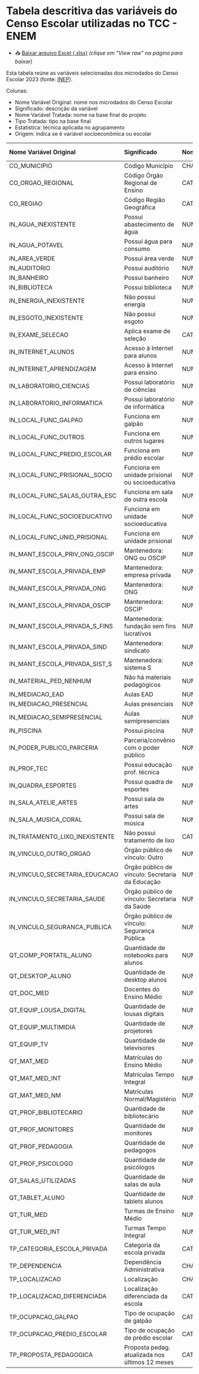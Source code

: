 # Tabela descritiva das variáveis do Censo Escolar utilizadas no TCC - ENEM

- 📥 [Baixar arquivo Excel (.xlsx)](./Variaveis_Utilizadas_Censo.xlsx) *(clique em "View raw" na página para baixar)*

Esta tabela reúne as variáveis selecionadas dos microdados do Censo Escolar 2023 (fonte: [INEP](https://www.gov.br/inep/pt-br/acesso-a-informacao/dados-abertos/microdados/censo-escolar)).

Colunas:
- Nome Variável Original: nome nos microdados do Censo Escolar
- Significado: descrição da variável
- Nome Variável Tratada: nome na base final do projeto
- Tipo Tratada: tipo na base final
- Estatística: técnica aplicada no agrupamento
- Origem: indica se é variável socioeconômica ou escolar

| Nome Variável Original         | Significado                                      | Nome Variável Tratada                | Tipo Tratada   | Estatística   | Origem   |
|:-------------------------------|:-------------------------------------------------|:-------------------------------------|:---------------|:--------------|:---------|
| CO_MUNICIPIO                   | Código Município                                 | CHA_CO_MUNICIPIO                     | Categórica     | n/a           | Escolar  |
| CO_ORGAO_REGIONAL              | Código Órgão Regional de Ensino                  | CAT_MODE_ORGAO_REGIONAL              | Categórica     | Moda          | Escolar  |
| CO_REGIAO                      | Código Região Geográfica                         | CAT_MODE_REGIAO                      | Categórica     | Moda          | Escolar  |
| IN_AGUA_INEXISTENTE            | Possui abastecimento de água                     | NUM_PERC_AGUA_INEXISTENTE            | Numérica       | Porcentagem   | Escolar  |
| IN_AGUA_POTAVEL                | Possui água para consumo                         | NUM_PERC_AGUA_POTAVEL                | Numérica       | Porcentagem   | Escolar  |
| IN_AREA_VERDE                  | Possui área verde                                | NUM_PERC_AREA_VERDE                  | Numérica       | Porcentagem   | Escolar  |
| IN_AUDITORIO                   | Possui auditório                                 | NUM_PERC_AUDITORIO                   | Numérica       | Porcentagem   | Escolar  |
| IN_BANHEIRO                    | Possui banheiro                                  | NUM_PERC_BANHEIRO                    | Numérica       | Porcentagem   | Escolar  |
| IN_BIBLIOTECA                  | Possui biblioteca                                | NUM_PERC_BIBLIOTECA                  | Numérica       | Porcentagem   | Escolar  |
| IN_ENERGIA_INEXISTENTE         | Não possui energia                               | NUM_PERC_ENERGIA_INEXISTENTE         | Numérica       | Porcentagem   | Escolar  |
| IN_ESGOTO_INEXISTENTE          | Não possui esgoto                                | NUM_PERC_ESGOTO_INEXISTENTE          | Numérica       | Porcentagem   | Escolar  |
| IN_EXAME_SELECAO               | Aplica exame de seleção                          | CAT_MODE_EXAME_SELECAO               | Categórica     | Moda          | Escolar  |
| IN_INTERNET_ALUNOS             | Acesso à Internet para alunos                    | NUM_PERC_INTERNET_ALUNOS             | Numérica       | Porcentagem   | Escolar  |
| IN_INTERNET_APRENDIZAGEM       | Acesso à Internet para ensino                    | NUM_PERC_INTERNET_APRENDIZAGEM       | Numérica       | Porcentagem   | Escolar  |
| IN_LABORATORIO_CIENCIAS        | Possui laboratório de ciências                   | NUM_PERC_LABORATORIO_CIENCIAS        | Numérica       | Porcentagem   | Escolar  |
| IN_LABORATORIO_INFORMATICA     | Possui laboratório de informática                | NUM_PERC_LABORATORIO_INFORMATICA     | Numérica       | Porcentagem   | Escolar  |
| IN_LOCAL_FUNC_GALPAO           | Funciona em galpão                               | NUM_PERC_LOCAL_FUNC_GALPAO           | Numérica       | Porcentagem   | Escolar  |
| IN_LOCAL_FUNC_OUTROS           | Funciona em outros lugares                       | NUM_PERC_LOCAL_FUNC_OUTROS           | Numérica       | Porcentagem   | Escolar  |
| IN_LOCAL_FUNC_PREDIO_ESCOLAR   | Funciona em prédio escolar                       | NUM_PERC_LOCAL_FUNC_PREDIO_ESCOLAR   | Numérica       | Porcentagem   | Escolar  |
| IN_LOCAL_FUNC_PRISIONAL_SOCIO  | Funciona em unidade prisional ou socioeducativa  | NUM_PERC_LOCAL_FUNC_PRISIONAL_SOCIO  | Numérica       | Porcentagem   | Escolar  |
| IN_LOCAL_FUNC_SALAS_OUTRA_ESC  | Funciona em sala de outra escola                 | NUM_PERC_LOCAL_FUNC_SALAS_OUTRA_ESC  | Numérica       | Porcentagem   | Escolar  |
| IN_LOCAL_FUNC_SOCIOEDUCATIVO   | Funciona em unidade socioeducativa               | NUM_PERC_LOCAL_FUNC_SOCIOEDUCATIVO   | Numérica       | Porcentagem   | Escolar  |
| IN_LOCAL_FUNC_UNID_PRISIONAL   | Funciona em unidade prisional                    | NUM_PERC_LOCAL_FUNC_UNID_PRISIONAL   | Numérica       | Porcentagem   | Escolar  |
| IN_MANT_ESCOLA_PRIV_ONG_OSCIP  | Mantenedora: ONG ou OSCIP                        | NUM_PERC_MANT_ESCOLA_PRIV_ONG_OSCIP  | Numérica       | Porcentagem   | Escolar  |
| IN_MANT_ESCOLA_PRIVADA_EMP     | Mantenedora: empresa privada                     | NUM_PERC_MANT_ESCOLA_PRIVADA_EMP     | Numérica       | Porcentagem   | Escolar  |
| IN_MANT_ESCOLA_PRIVADA_ONG     | Mantenedora: ONG                                 | NUM_PERC_MANT_ESCOLA_PRIVADA_ONG     | Numérica       | Porcentagem   | Escolar  |
| IN_MANT_ESCOLA_PRIVADA_OSCIP   | Mantenedora: OSCIP                               | NUM_PERC_MANT_ESCOLA_PRIVADA_OSCIP   | Numérica       | Porcentagem   | Escolar  |
| IN_MANT_ESCOLA_PRIVADA_S_FINS  | Mantenedora: fundação sem fins lucrativos        | NUM_PERC_MANT_ESCOLA_PRIVADA_S_FINS  | Numérica       | Porcentagem   | Escolar  |
| IN_MANT_ESCOLA_PRIVADA_SIND    | Mantenedora: sindicato                           | NUM_PERC_MANT_ESCOLA_PRIVADA_SIND    | Numérica       | Porcentagem   | Escolar  |
| IN_MANT_ESCOLA_PRIVADA_SIST_S  | Mantenedora: sistema S                           | NUM_PERC_MANT_ESCOLA_PRIVADA_SIST_S  | Numérica       | Porcentagem   | Escolar  |
| IN_MATERIAL_PED_NENHUM         | Não há materiais pedagógicos                     | NUM_PERC_MATERIAL_PED_NENHUM         | Numérica       | Porcentagem   | Escolar  |
| IN_MEDIACAO_EAD                | Aulas EAD                                        | NUM_PERC_MEDIACAO_EAD                | Numérica       | Porcentagem   | Escolar  |
| IN_MEDIACAO_PRESENCIAL         | Aulas presenciais                                | NUM_PERC_MEDIACAO_PRESENCIAL         | Numérica       | Porcentagem   | Escolar  |
| IN_MEDIACAO_SEMIPRESENCIAL     | Aulas semipresenciais                            | NUM_PERC_MEDIACAO_SEMIPRESENCIAL     | Numérica       | Porcentagem   | Escolar  |
| IN_PISCINA                     | Possui piscina                                   | NUM_PERC_PISCINA                     | Numérica       | Porcentagem   | Escolar  |
| IN_PODER_PUBLICO_PARCERIA      | Parceria/convênio com o poder público            | NUM_PERC_PODER_PUBLICO_PARCERIA      | Numérica       | Porcentagem   | Escolar  |
| IN_PROF_TEC                    | Possui educação prof. técnica                    | NUM_PERC_PROF_TEC                    | Numérica       | Porcentagem   | Escolar  |
| IN_QUADRA_ESPORTES             | Possui quadra de esportes                        | NUM_PERC_QUADRA_ESPORTES             | Numérica       | Porcentagem   | Escolar  |
| IN_SALA_ATELIE_ARTES           | Possui sala de artes                             | NUM_PERC_SALA_ATELIE_ARTES           | Numérica       | Porcentagem   | Escolar  |
| IN_SALA_MUSICA_CORAL           | Possui sala de música                            | NUM_PERC_SALA_MUSICA_CORAL           | Numérica       | Porcentagem   | Escolar  |
| IN_TRATAMENTO_LIXO_INEXISTENTE | Não possui tratamento de lixo                    | CAT_MODE_TRATAMENTO_LIXO_INEXISTENTE | Categórica     | Moda          | Escolar  |
| IN_VINCULO_OUTRO_ORGAO         | Órgão público de vínculo: Outro                  | NUM_PERC_VINCULO_OUTRO_ORGAO         | Numérica       | Porcentagem   | Escolar  |
| IN_VINCULO_SECRETARIA_EDUCACAO | Órgão público de vínculo: Secretaria da Educação | NUM_PERC_VINCULO_SECRETARIA_EDUCACAO | Numérica       | Porcentagem   | Escolar  |
| IN_VINCULO_SECRETARIA_SAUDE    | Órgão público de vínculo: Secretaria da Saúde    | NUM_PERC_VINCULO_SECRETARIA_SAUDE    | Numérica       | Porcentagem   | Escolar  |
| IN_VINCULO_SEGURANCA_PUBLICA   | Órgão público de vínculo: Segurança Pública      | NUM_PERC_VINCULO_SEGURANCA_PUBLICA   | Numérica       | Porcentagem   | Escolar  |
| QT_COMP_PORTATIL_ALUNO         | Quantidade de notebooks para alunos              | NUM_MEAN_COMP_PORTATIL_ALUNO         | Numérica       | Média         | Escolar  |
| QT_DESKTOP_ALUNO               | Quantidade de desktop alunos                     | NUM_MEAN_DESKTOP_ALUNO               | Numérica       | Média         | Escolar  |
| QT_DOC_MED                     | Docentes do Ensino Médio                         | NUM_MEAN_DOC_MED                     | Numérica       | Média         | Escolar  |
| QT_EQUIP_LOUSA_DIGITAL         | Quantidade de lousas digitais                    | NUM_MEAN_EQUIP_LOUSA_DIGITAL         | Numérica       | Média         | Escolar  |
| QT_EQUIP_MULTIMIDIA            | Quantidade de projetores                         | NUM_MEAN_EQUIP_MULTIMIDIA            | Numérica       | Média         | Escolar  |
| QT_EQUIP_TV                    | Quantidade de televisores                        | NUM_MEAN_EQUIP_TV                    | Numérica       | Média         | Escolar  |
| QT_MAT_MED                     | Matrículas do Ensino Médio                       | NUM_MEAN_MAT_MED                     | Numérica       | Média         | Escolar  |
| QT_MAT_MED_INT                 | Matrículas Tempo Integral                        | NUM_MEAN_MAT_MED_INT                 | Numérica       | Média         | Escolar  |
| QT_MAT_MED_NM                  | Matrículas Normal/Magistério                     | NUM_MEAN_MAT_MED_NM                  | Numérica       | Média         | Escolar  |
| QT_PROF_BIBLIOTECARIO          | Quantidade de bibliotecário                      | NUM_MEAN_PROF_BIBLIOTECARIO          | Numérica       | Média         | Escolar  |
| QT_PROF_MONITORES              | Quantidade de monitores                          | NUM_MEAN_PROF_MONITORES              | Numérica       | Média         | Escolar  |
| QT_PROF_PEDAGOGIA              | Quantidade de pedagogos                          | NUM_MEAN_PROF_PSICOLOGO              | Numérica       | Média         | Escolar  |
| QT_PROF_PSICOLOGO              | Quantidade de psicólogos                         | NUM_MEAN_PROF_PEDAGOGIA              | Numérica       | Média         | Escolar  |
| QT_SALAS_UTILIZADAS            | Quantidade de salas de aula                      | NUM_MEAN_SALAS_UTILIZADAS            | Numérica       | Média         | Escolar  |
| QT_TABLET_ALUNO                | Quantidade de tablets alunos                     | NUM_MEAN_TABLET_ALUNO                | Numérica       | Média         | Escolar  |
| QT_TUR_MED                     | Turmas de Ensino Médio                           | NUM_MEAN_TUR_MED                     | Numérica       | Média         | Escolar  |
| QT_TUR_MED_INT                 | Turmas Tempo Integral                            | NUM_MEAN_TUR_MED_INT                 | Numérica       | Média         | Escolar  |
| TP_CATEGORIA_ESCOLA_PRIVADA    | Categoria da escola privada                      | CAT_MODE_CATEGORIA_ESCOLA_PRIVADA    | Categórica     | Moda          | Escolar  |
| TP_DEPENDENCIA                 | Dependência Administrativa                       | CHA_DEPENDENCIA                      | Categórica     | n/a           | Escolar  |
| TP_LOCALIZACAO                 | Localização                                      | CHA_LOCALIZACAO                      | Categórica     | n/a           | Escolar  |
| TP_LOCALIZACAO_DIFERENCIADA    | Localização diferenciada da escola               | CAT_MODE_LOCALIZACAO_DIFERENCIADA    | Categórica     | Moda          | Escolar  |
| TP_OCUPACAO_GALPAO             | Tipo de ocupação de galpão                       | CAT_MODE_OCUPACAO_GALPAO             | Categórica     | Moda          | Escolar  |
| TP_OCUPACAO_PREDIO_ESCOLAR     | Tipo de ocupação de prédio escolar               | CAT_MODE_OCUPACAO_PREDIO_ESCOLAR     | Categórica     | Moda          | Escolar  |
| TP_PROPOSTA_PEDAGOGICA         | Proposta pedag. atualizada nos últimos 12 meses  | CAT_MODE_PROPOSTA_PEDAGOGICA         | Categórica     | Moda          | Escolar  |